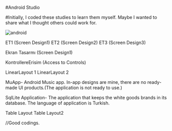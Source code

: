 #Android Studio

#Initially, I coded these studies to learn them myself. Maybe I wanted to share what I thought others could work for.

![android](https://user-images.githubusercontent.com/59292099/115397765-1fefd880-a1ef-11eb-9006-d47d5389571b.png)


ET1 (Screen Design1)
ET2 (Screen Design2)
ET3 (Screen Design3)

Ekran Tasarmı (Screen Design1)

KontrollereErisim (Access to Controls)

LinearLayout 1
LinearLayout 2

MuApp- Android Music app. In-app designs are mine, there are no ready-made UI products.(The application is not ready to use.)

SqlLite Application- The application that keeps the white goods brands in its database. The language of application is Turkish.

Table Layout
Table Layout2 

//Good codings.
